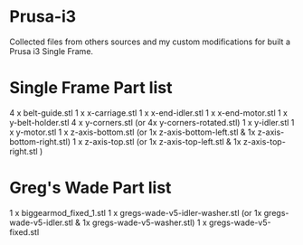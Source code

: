 Prusa-i3
========

Collected files from others sources and my custom modifications for built a Prusa i3 Single Frame.


Single Frame Part list
========
4 x belt-guide.stl
1 x x-carriage.stl
1 x x-end-idler.stl
1 x x-end-motor.stl
1 x y-belt-holder.stl
4 x y-corners.stl (or 4x y-corners-rotated.stl)
1 x y-idler.stl
1 x y-motor.stl
1 x z-axis-bottom.stl (or 1x z-axis-bottom-left.stl & 1x z-axis-bottom-right.stl)
1 x z-axis-top.stl (or 1x z-axis-top-left.stl & 1x z-axis-top-right.stl )

Greg's Wade Part list
========
1 x biggearmod_fixed_1.stl
1 x gregs-wade-v5-idler-washer.stl (or 1x gregs-wade-v5-idler.stl & 1x gregs-wade-v5-washer.stl)
1 x gregs-wade-v5-fixed.stl
